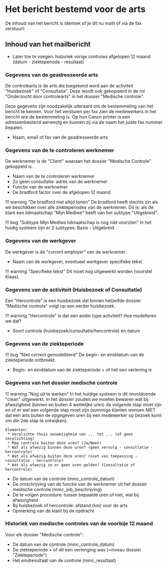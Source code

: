 # Het bericht bestemd voor de arts

De inhoud van het bericht is identiek of je dit nu mailt of via de fax verstuurt:

## Inhoud van het mailbericht 



* Later toe te voegen: historiek vorige controles afgelopen 12 maand (datum - ziekteperiode - resultaat)

### Gegevens van de geadresseerde arts

De controlearts is de arts die toegekend werd aan de activiteit "Huisbezoek" of "Consultatie".
Deze wordt ook gekopieerd in de rol "Onderzocht door controlearts" in het dossier "Medische controle".

Deze gegevens zijn noodzakelijk uiteraard om de bestemmeling van het bericht te kennen.
Voor het versturen per fax zien de medewerkers in het bericht wie de bestemmeling is.
Op hun Canon printer is een adressenbestand aanwezig en kunnen zij via de naam het juiste fax nummer bepalen.

* Naam, email of fax van de geadresseerde arts

### Gegevens van de te controleren werknemer

De werknemer is de "Client" waaraan het dossier "Medische Controle" gekoppeld is.

* Naam van de te controleren werknemer
* Zo geen consultatie: adres van de werknemer
* Functie van de werknemer
* De bradford factor over de afgelopen 12 maand 

!!! warning "De bradford niet altijd tonen"
    De bradford heeft slechts zin als we beschikken over alle ziekteperiodes van de werknemer.
    Dit is: als de klant een lidmaatschap "Mijn Mediwe" heeft van het subtype "Uitgebreid".

!!! bug "Subtype Mijn Mediwe lidmaatschap is nog niet voorzien"
    In het huidig systeem zijn er 2 subtypes: Basis - Uitgebreid.    

### Gegevens van de werkgever

De werkgever is de "current employer" van de werknemer.

* Naam van de werkgever, eventueel werkgever specifieke tekst.

!!! warning "Specifieke tekst"
    Dit moet nog uitgewerkt worden (voorstel Klaas).
     
### Gegevens van de activiteit (Huisbezoek of Consultatie)

Een "Hercontrole" is een huisbezoek dat binnen hetzelfde dossier "Medische controle" volgt op een eerder huisbezoek.

!!! warning "Hercontrole"
    Is dat een ander type activiteit? Hoe modelleren we dat?
    
* Soort controle (huisbezoek/consultatie/hercontrole) en datum

### Gegevens van de ziekteperiode

!!! bug "Niet correct gemodelleerd"
    De begin- en einddatum van de ziekteperiode ontbreekt.
    
* Begin- en einddatum van de ziekteperiode + of het een verlening is
    
### Gegevens van het dossier medische controle

!!! warning "Nog uit te werken"
    In het huidige systeem is dit onvoldoende "clean" uitgewerkt.
    In het dossier zouden we moeten bewaren wat bij afwezigheid (binnen en buiten 4 wettelijke uren) de volgende
    stap moet zijn en of er wel een volgende stap moet zijn (sommige klanten wensen NIET dat een arts buiten de opgegeven uren
    bij een medewerker op bezoek komt om die 2de stap te ontwijken).
    
    Elementen:
     * Verplichte thuis aanwezigheid van ... tot ... (of geen verplichting)
     * Mag controle buiten deze uren? (Ja/Neen)
     * Wat als afwezig binnen deze uren? (geen vervolg - consultatie - hercontrole)
     * Wat als afwezig buiten deze uren? (niet van toepassing - consultatie - hercontrole)
     * Wat als afwezig zo er geen uren gelden? (Consultatie of hercontrole)

* De datum van de controle (mmc_controle_datum)
* De omschrijving van de functie van de werknemer uit het dossier medische controle (mmc_job_beschrijving)
* De te volgen procedure: tussen bepaalde uren of niet, wat bij afwezigheid    
* Bij huisbezoek of hercontrole: afstand (km) voor de arts
* Opmerking van de klant bij de opdracht

### Historiek van medische controles van de voorbije 12 maand

Voor elk dossier "Medische controle":

* De datum van de controle (mmc_controle_datum)
* De ziekteperiode + of dit een verlenging was (=niveau dossier "Ziekteperiode")
* Het eindresultaat van de controle (mmc_resultaat)

